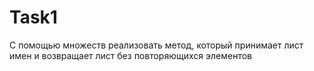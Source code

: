# Task1  
С помощью множеств реализовать метод, который принимает лист имен и возвращает лист без повторяющихся элементов










  
